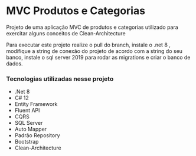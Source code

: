 # MVC Produtos e Categorias
Projeto de uma aplicação MVC de produtos e categorias utilizado para exercitar alguns conceitos de Clean-Architecture

Para executar este projeto realize o pull do branch, instale o .net 8 , modifique a string de conexão do projeto de acordo com a string do seu banco, instale o sql server 2019 para rodar as migrations e criar o banco de dados.

### Tecnologias utilizadas nesse projeto

- .Net 8
- C# 12
- Entity Framework
- Fluent API
- CQRS
- SQL Server
- Auto Mapper
- Padrão Repository
- Bootstrap
- Clean-Architecture

